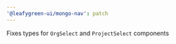 ```yaml
---
'@leafygreen-ui/mongo-nav': patch
---
```


Fixes types for `OrgSelect` and `ProjectSelect` components
